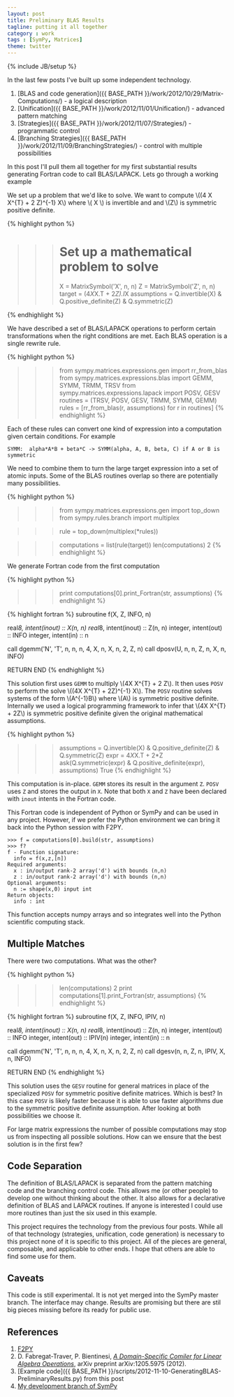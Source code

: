```yaml
---
layout: post
title: Preliminary BLAS Results
tagline: putting it all together
category : work
tags : [SymPy, Matrices]
theme: twitter
---
```

{% include JB/setup %}

In the last few posts I've built up some independent technology.

1.  [BLAS and code generation]({{ BASE_PATH }}/work/2012/10/29/Matrix-Computations/) - a logical description
2.  [Unification]({{ BASE_PATH }}/work/2012/11/01/Unification/) - advanced pattern matching
3.  [Strategies]({{ BASE_PATH }}/work/2012/11/07/Strategies/) - programmatic control
4.  [Branching Strategies]({{ BASE_PATH }}/work/2012/11/09/BranchingStrategies/) - control with multiple possibilities

In this post I'll pull them all together for my first substantial results generating Fortran code to call BLAS/LAPACK. Lets go through a working example

We set up a problem that we'd like to solve. We want to compute \\((4 X X^{T} + 2 Z)^{-1} X\\\) where \\( X \\) is invertible and and \\(Z\\) is symmetric positive definite.

{% highlight python %}

>>> # Set up a mathematical problem to solve
>>> X = MatrixSymbol('X', n, n)
>>> Z = MatrixSymbol('Z', n, n)
>>> target = (4*X*X.T + 2*Z).I*X
>>> assumptions = Q.invertible(X) & Q.positive_definite(Z) & Q.symmetric(Z)

{% endhighlight %}

We have described a set of BLAS/LAPACK operations to perform certain transformations when the right conditions are met.  Each BLAS operation is a single rewrite rule.

{% highlight python %}
>>> from sympy.matrices.expressions.gen import rr_from_blas
>>> from sympy.matrices.expressions.blas import   GEMM, SYMM, TRMM, TRSV
>>> from sympy.matrices.expressions.lapack import POSV, GESV
>>> routines = (TRSV, POSV, GESV, TRMM, SYMM, GEMM)
>>> rules = [rr_from_blas(r, assumptions) for r in routines]
{% endhighlight %}

Each of these rules can convert one kind of expression into a computation given
certain conditions. For example

    SYMM:  alpha*A*B + beta*C -> SYMM(alpha, A, B, beta, C) if A or B is symmetric

We need to combine them to turn the large target expression into a set of atomic inputs.  Some of the BLAS routines overlap so there are potentially many possibilities.

{% highlight python %}
>>> from sympy.matrices.expressions.gen import top_down
>>> from sympy.rules.branch import multiplex

>>> rule = top_down(multiplex(*rules))

>>> computations = list(rule(target))
>>> len(computations)
2
{% endhighlight %}

We generate Fortran code from the first computation

{% highlight python %}
>>> print computations[0].print_Fortran(str, assumptions)
{% endhighlight %}

{% highlight fortran %}
subroutine f(X, Z, INFO, n)

real*8, intent(inout) :: X(n, n)
real*8, intent(inout) :: Z(n, n)
integer, intent(out) :: INFO
integer, intent(in) :: n

call dgemm('N', 'T', n, n, n, 4, X, n, X, n, 2, Z, n)
call dposv(U, n, n, Z, n, X, n, INFO)

RETURN
END
{% endhighlight %}

This solution first uses `GEMM` to multiply \\(4X X^{T} + 2 Z\\). It then uses `POSV` to perform the solve \\((4X X^{T} + 2Z)^{-1} X\\).  The `POSV` routine solves systems of the form \\(A^{-1}B\\) where \\(A\\) is symmetric positive definite.  Internally we used a logical programming framework to infer that \\(4X X^{T} + 2Z\\) is symmetric positive definite given the original mathematical assumptions.

{% highlight python %}
>>> assumptions = Q.invertible(X) & Q.positive_definite(Z) & Q.symmetric(Z)
>>> expr = 4*X*X.T + 2*Z
>>> ask(Q.symmetric(expr) & Q.positive_definite(expr), assumptions)
True
{% endhighlight %}

This computation is in-place. `GEMM` stores its result in the argument `Z`. `POSV` uses `Z` and stores the output in `X`. Note that both `X` and `Z` have been declared with `inout` intents in the Fortran code.

This Fortran code is independent of Python or SymPy and can be used in any project. However, if we prefer the Python environment we can bring it back into the Python session with F2PY.

    >>> f = computations[0].build(str, assumptions)
    >>> f?
    f - Function signature:
      info = f(x,z,[n])
    Required arguments:
      x : in/output rank-2 array('d') with bounds (n,n)
      z : in/output rank-2 array('d') with bounds (n,n)
    Optional arguments:
      n := shape(x,0) input int
    Return objects:
      info : int

This function accepts numpy arrays and so integrates well into the Python scientific computing stack.

Multiple Matches
----------------

There were two computations. What was the other?

{% highlight python %}
>>> len(computations)
2
>>> print computations[1].print_Fortran(str, assumptions)
{% endhighlight %}

{% highlight fortran %}
subroutine f(X, Z, INFO, IPIV, n)

real*8, intent(inout) :: X(n, n)
real*8, intent(inout) :: Z(n, n)
integer, intent(out) :: INFO
integer, intent(out) :: IPIV(n)
integer, intent(in) :: n

call dgemm('N', 'T', n, n, n, 4, X, n, X, n, 2, Z, n)
call dgesv(n, n, Z, n, IPIV, X, n, INFO)

RETURN
END
{% endhighlight %}

This solution uses the `GESV` routine for general matrices in place of the specialized `POSV` for symmetric positive definite matrices.  Which is best?  In this case `POSV` is likely faster because it is able to use faster algorithms due to the symmetric positive definite assumption.  After looking at both possibilities we choose it.

For large matrix expressions the number of possible computations may stop us from inspecting all possible solutions.  How can we ensure that the best solution is in the first few?

Code Separation
---------------

The definition of BLAS/LAPACK is separated from the pattern matching code and the branching control code. This allows me (or other people) to develop one without thinking about the other. It also allows for a declarative definition of BLAS and LAPACK routines. If anyone is interested I could use more routines than just the six used in this example.

This project requires the technology from the previous four posts. While all of that technology (strategies, unification, code generation) is necessary to this project none of it is specific to this project. All of the pieces are general, composable, and applicable to other ends. I hope that others are able to find some use for them.

Caveats
-------

This code is still experimental. It is not yet merged into the SymPy master branch. The interface may change. Results are promising but there are stil big pieces missing before its ready for public use.

References
----------

1.  [F2PY](http://cens.ioc.ee/projects/f2py2e/)
2.  D. Fabregat-Traver, P. Bientinesi, [*A Domain-Specific Comiler for Linear Algebra Operations*](http://www.aices.rwth-aachen.de:8080/aices/preprint/documents/AICES-2012-01-02.pdf), arXiv preprint arXiv:1205.5975 (2012).
2.  [Example code]({{ BASE_PATH }}/scripts/2012-11-10-GeneratingBLAS-PreliminaryResults.py) from this post
3.  [My development branch of SymPy](https://github.com/mrocklin/sympy/tree/blas)
